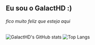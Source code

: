## Eu sou o GalactHD :)
<h6>fico muito feliz que esteja aqui</h6>

![GalactHD's GitHub stats](https://github-readme-stats.vercel.app/api?username=GalactHD&show_icons=true&theme=dark)
![Top Langs](https://github-readme-stats.vercel.app/api/top-langs/?username=galacthd&layout=compact&theme=dark)
